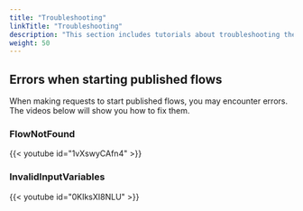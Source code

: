 ```yaml
---
title: "Troubleshooting"
linkTitle: "Troubleshooting"
description: "This section includes tutorials about troubleshooting the {{% ctx %}} platform."
weight: 50
---
```


## Errors when starting published flows

When making requests to start published flows, you may encounter errors. The videos below will show you how to fix them.

### FlowNotFound

{{< youtube id="1vXswyCAfn4" >}}

### InvalidInputVariables

{{< youtube id="0KIksXI8NLU" >}}
